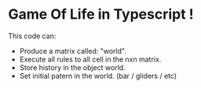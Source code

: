 # Game Of Life in Typescript !

This code can:

- Produce a matrix called: "world".
- Execute all rules to all cell in the nxn matrix.
- Store history in the object world.
- Set initial patern in the world. (bar / gliders / etc)